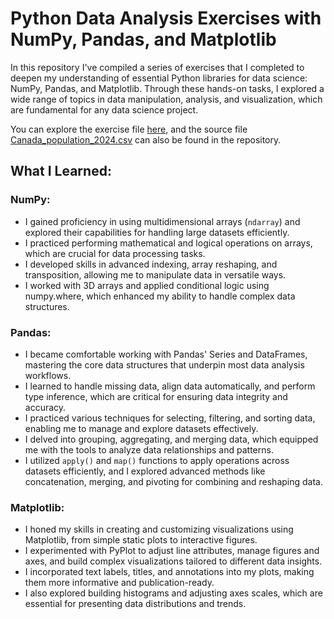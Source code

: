 # Python Data Analysis Exercises with NumPy, Pandas, and Matplotlib

In this repository I've compiled a series of exercises that I completed to deepen my understanding of essential Python libraries for data science: NumPy, Pandas, and Matplotlib. Through these hands-on tasks, I explored a wide range of topics in data manipulation, analysis, and visualization, which are fundamental for any data science project.

You can explore the exercise file [here](./Python_exercises.ipynb), and the source file [Canada_population_2024.csv](https://github.com/user-attachments/files/16856682/Canada_population_2024.csv)
can also be found in the repository.

## What I Learned:
### NumPy:

 - I gained proficiency in using multidimensional arrays (`ndarray`) and explored their capabilities for handling large datasets efficiently.
 - I practiced performing mathematical and logical operations on arrays, which are crucial for data processing tasks.
 - I developed skills in advanced indexing, array reshaping, and transposition, allowing me to manipulate data in versatile ways.
 - I worked with 3D arrays and applied conditional logic using numpy.where, which enhanced my ability to handle complex data structures.

### Pandas:

 - I became comfortable working with Pandas' Series and DataFrames, mastering the core data structures that underpin most data analysis workflows.
 - I learned to handle missing data, align data automatically, and perform type inference, which are critical for ensuring data integrity and accuracy.
 - I practiced various techniques for selecting, filtering, and sorting data, enabling me to manage and explore datasets effectively.
 - I delved into grouping, aggregating, and merging data, which equipped me with the tools to analyze data relationships and patterns.
 - I utilized `apply()` and `map()` functions to apply operations across datasets efficiently, and I explored advanced methods like concatenation, merging, and pivoting for combining and reshaping data.

### Matplotlib:

 - I honed my skills in creating and customizing visualizations using Matplotlib, from simple static plots to interactive figures.
 - I experimented with PyPlot to adjust line attributes, manage figures and axes, and build complex visualizations tailored to different data insights.
 - I incorporated text labels, titles, and annotations into my plots, making them more informative and publication-ready.
- I also explored building histograms and adjusting axes scales, which are essential for presenting data distributions and trends.
